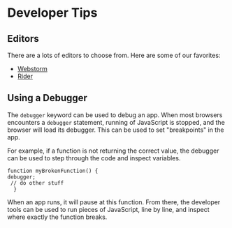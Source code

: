 # Developer Tips

## Editors

There are a lots of editors to choose from. Here are some of our favorites:

* [Webstorm](https://www.jetbrains.com/webstorm/)
* [Rider](https://www.jetbrains.com/rider/)

## Using a Debugger

The `debugger` keyword can be used to debug an app. When most browsers encounters a `debugger` statement, running of JavaScript is stopped, and the browser will load its debugger. This can be used to set "breakpoints" in the app.

For example, if a function is not returning the correct value, the debugger can be used to step through the code and inspect variables.



```
function myBrokenFunction() { 
debugger;
 // do other stuff
  } 
```

When an app runs, it will pause at this function. From there, the developer tools can be used to run pieces of JavaScript, line by line, and inspect where exactly the function breaks.




